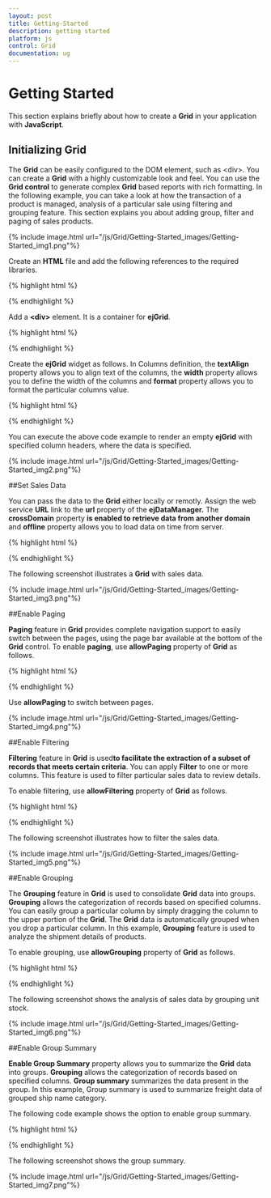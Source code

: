 ```yaml
---
layout: post
title: Getting-Started
description: getting started
platform: js
control: Grid
documentation: ug
---
```


# Getting Started

This section explains briefly about how to create a **Grid** in your application with **JavaScript**.

## Initializing Grid

The **Grid** can be easily configured to the DOM element, such as &lt;div&gt;. You can create a **Grid** with a highly customizable look and feel. You can use the **Grid control** to generate complex **Grid** based reports with rich formatting. In the following example, you can take a look at how the transaction of a product is managed, analysis of a particular sale using filtering and grouping feature. This section explains you about adding group, filter and paging of sales products.

{% include image.html url="/js/Grid/Getting-Started_images/Getting-Started_img1.png"%}


   Create an **HTML** file and add the following references to the required libraries.

{% highlight html %}


<!DOCTYPE html>
<html xmlns="http://www.w3.org/1999/xhtml">

<head>
    <meta name="viewport" content="width=device-width, initial-scale=1.0" />
    <meta charset="utf-8" />
    <link href="http://cdn.syncfusion.com{{site.releaseversion}}/js/web/flat-azure/ej.web.all.min.css" rel="stylesheet" />
    <script src="http://cdn.syncfusion.com/js/assets/external/jquery-1.10.2.min.js"></script>
    <script src="http://cdn.syncfusion.com/js/assets/external/jquery.easing.1.3.js"></script>
    <script src="http://cdn.syncfusion.com/js/assets/external/jquery.globalize.js"></script>
    <script src="http://cdn.syncfusion.com/js/assets/external/jsrender.js"></script>
    <script src="http://cdn.syncfusion.com/{{site.releaseversion}}/js/web/ej.web.all.min.js" type="text/javascript"></script>
</head>

<body>
</body>

</html>


{% endhighlight %}



 Add a **&lt;div&gt;** element. It is a container for **ejGrid**.

{% highlight html %}


<body>
    <div id="Grid"></div>   
</body>


{% endhighlight %}



 Create the **ejGrid** widget as follows. In Columns definition, the **textAlign** property allows you to align text of the columns, the **width** property allows you to define the width of the columns and **format** property allows you to format the particular columns value.

{% highlight html %}


<head>
  <script type="text/javascript">
    $(function () {
        $("#Grid").ejGrid({            
            columns: [
                { field: "Order", headerText: "Order ID", width: 75, textAlign: ej.TextAlign.Right },
                { field: "CustomerID", headerText: "Customer ID", width: 80 },
                { field: "ShipName", headerText: "Ship Name", width: 100 },
                { field: "ShipCity", headerText: "Ship City", width: 100 },
                { field: "Freight", width: 80, format: "{0:C3}", textAlign: ej.TextAlign.Right }
            ]
        });
    });
  </script>
</head>



{% endhighlight %}



 You can execute the above code example to render an empty **ejGrid** with specified column headers, where the data is specified.

{% include image.html url="/js/Grid/Getting-Started_images/Getting-Started_img2.png"%}

##Set Sales Data

You can pass the data to the **Grid**  either  locally or remotly. Assign the web service **URL** link to the **url** property of the **ejDataManager.** The **crossDomain** property **is enabled to retrieve data from another domain** and **offline** property allows you to load data on time from server.

{% highlight html %}

<head>
  <script type="text/javascript">
    $(function () {
        window.dataManager = ej.DataManager({
        url: "http://mvc.syncfusion.com/UGService/api/Orders",
        crossDomain: true,
        offline:true
    });
    
    $("#Grid").ejGrid({
      dataSource: window.dataManager,
        columns: [
                { field: "OrderID", headerText: "Order ID", width: 75, textAlign: ej.TextAlign.Right },
                { field: "CustomerID", headerText: "Customer ID", width: 80 },
                { field: "ShipName", headerText: "Ship Name", width: 100 },
                { field: "ShipCity", headerText: "Ship City", width: 100 },
                { field: "Freight", width: 80, format: "{0:C3}", textAlign: ej.TextAlign.Right }
        ]
    });
    });
  </script>
</head>

{% endhighlight %}



The following screenshot illustrates a **Grid** with sales data.

{% include image.html url="/js/Grid/Getting-Started_images/Getting-Started_img3.png"%}

##Enable Paging

**Paging** feature in **Grid** provides complete navigation support to easily switch between the pages, using the page bar available at the bottom of the **Grid** control. To enable **paging**, use **allowPaging** property of **Grid** as follows.

{% highlight html %}


<head>
  <script type="text/javascript">
    $(function () {
        window.dataManager = ej.DataManager({
            url: "http://mvc.syncfusion.com/UGService/api/Orders",
            crossDomain: true,
            offline:true
        }); 
    
        $("#Grid").ejGrid({
            dataSource: window.dataManager,
            allowPaging: true,
            columns: [
                    { field: "OrderID", headerText: "Order ID", width: 75, textAlign: ej.TextAlign.Right },
                    { field: "CustomerID", headerText: "Customer ID", width: 80 },
                    { field: "ShipName", headerText: "Ship Name", width: 100 },
                    { field: "ShipCity", headerText: "Ship City", width: 100 },
                    { field: "Freight", width: 80, format: "{0:C3}", textAlign: ej.TextAlign.Right }
           ]
        });
    });
  </script>
</head>

{% endhighlight %}



Use **allowPaging** to switch between pages.

{% include image.html url="/js/Grid/Getting-Started_images/Getting-Started_img4.png"%}

##Enable Filtering

**Filtering** feature in **Grid** is used**to facilitate the extraction of a subset of records that meets certain criteria**. You can apply **Filter** to one or more columns. This feature is used to filter particular sales data to review details.

To enable filtering, use **allowFiltering** property of **Grid** as follows.

{% highlight html %}

<head>
  <script type="text/javascript">
    $(function () {
        window.dataManager = ej.DataManager({
            url: "http://mvc.syncfusion.com/UGService/api/Orders",
            crossDomain: true,
            offline:true
        }); 
    
        $("#Grid").ejGrid({
            dataSource: window.dataManager,
            allowPaging: true,
            allowFiltering: true,
            columns: [
                    { field: "OrderID", headerText: "Order ID", width: 75, textAlign: ej.TextAlign.Right },
                    { field: "CustomerID", headerText: "Customer ID", width: 80 },
                    { field: "ShipName", headerText: "Ship Name", width: 100 },
                    { field: "ShipCity", headerText: "Ship City", width: 100 },
                    { field: "Freight", width: 80, format: "{0:C3}", textAlign: ej.TextAlign.Right }
           ]
        });
    });
  </script>
</head>

{% endhighlight %}



The following screenshot illustrates how to filter the sales data.

{% include image.html url="/js/Grid/Getting-Started_images/Getting-Started_img5.png"%}

##Enable Grouping

The **Grouping** feature in **Grid** is used to consolidate **Grid** data into groups. **Grouping** allows the categorization of records based on specified columns. You can easily group a particular column by simply dragging the column to the upper portion of the **Grid**. The **Grid** data is automatically grouped when you drop a particular column.  In this example, **Grouping** feature is used to analyze the shipment details of products.

To enable grouping, use **allowGrouping** property of **Grid** as follows.

{% highlight html %}

<head>
<script type="text/javascript">
$(function () {
    window.dataManager = ej.DataManager({
        url: "http://mvc.syncfusion.com/UGService/api/Orders",
        crossDomain: true,
        offline:true
    }); 

    $("#Grid").ejGrid({
        dataSource: window.dataManager,
        allowPaging: true,
        allowFiltering: true,
        allowGrouping: true,
        groupSettings: { groupedColumns: ["ShipName"] },
        columns: [
                { field: "OrderID", headerText: "Order ID", width: 75, textAlign: ej.TextAlign.Right },
                { field: "CustomerID", headerText: "Customer ID", width: 80 },
                { field: "ShipName", headerText: "Ship Name", width: 100 },
                { field: "ShipCity", headerText: "Ship City", width: 100 },
                { field: "Freight", width: 80, format: "{0:C3}", textAlign: ej.TextAlign.Right }
       ]
    });
});
</script>
</head>

{% endhighlight %}



The following screenshot shows the analysis of sales data by grouping unit stock.

{% include image.html url="/js/Grid/Getting-Started_images/Getting-Started_img6.png"%}

##Enable Group Summary

**Enable Group Summary** property allows you to summarize the **Grid** data into groups. **Grouping** allows the categorization of records based on specified columns. **Group summary** summarizes the data present in the group. In this example, Group summary is used to summarize freight data of grouped ship name category.

The following code example shows the option to enable group summary.

{% highlight html %}

<head>
<head>
  <script type="text/javascript">
    $(function () {
        window.dataManager = ej.DataManager({
            url: "http://mvc.syncfusion.com/UGService/api/Orders",
            crossDomain: true,
            offline: true
        });
    
        $("#Grid").ejGrid({
            dataSource: window.dataManager,
            allowPaging: true,
            allowFiltering: true,
            allowGrouping: true,
            groupSettings: { groupedColumns: ["ShipName"] },
            showSummary: true,
            columns: [
                    { field: "OrderID", headerText: "Order ID", width: 75, textAlign: ej.TextAlign.Right },
                    { field: "CustomerID", headerText: "Customer ID", width: 80 },
                    { field: "ShipName", headerText: "Ship Name", width: 100 },
                    { field: "ShipCity", headerText: "Ship City", width: 100 },
                    { field: "Freight", width: 80, format: "{0:C3}", textAlign: ej.TextAlign.Right }
            ],
            summaryRows: [{
                showTotalSummary: false,
                summaryColumns: [{
                    summaryType: ej.Grid.SummaryType.Sum,
                    displayColumn: "Freight",
                    prefix: "Sum =",
                    dataMember: "Freight",
                    format: "{0:C3}"
                }]
            }]
        });
    });
  </script>
</head>

{% endhighlight %}



The following screenshot shows the group summary.

{% include image.html url="/js/Grid/Getting-Started_images/Getting-Started_img7.png"%}

